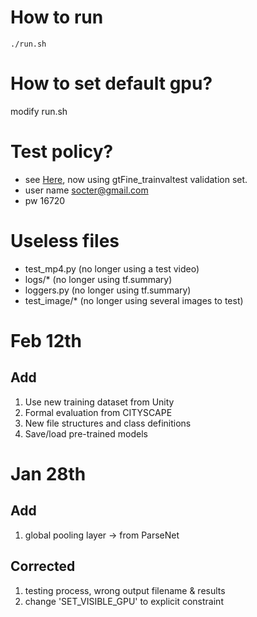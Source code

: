 # How to run
`./run.sh`

# How to set default gpu?
modify run.sh

# Test policy?
- see [Here](https://www.cityscapes-dataset.com/), now using gtFine_trainvaltest validation set.
- user name socter@gmail.com
- pw 16720

# Useless files
- test_mp4.py (no longer using a test video)
- logs/* (no longer using tf.summary)
- loggers.py (no longer using tf.summary)
- test_image/* (no longer using several images to test)

# Feb 12th
## Add
1. Use new training dataset from Unity
2. Formal evaluation from CITYSCAPE
3. New file structures and class definitions
4. Save/load pre-trained models

# Jan 28th
## Add
1. global pooling layer -> from ParseNet

## Corrected
1. testing process, wrong output filename & results
2. change 'SET_VISIBLE_GPU' to explicit constraint
